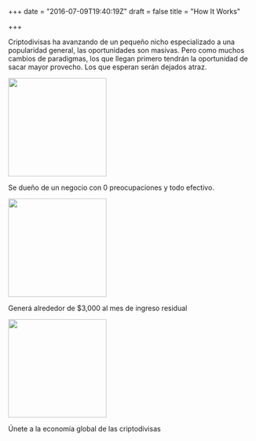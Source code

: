 +++
date = "2016-07-09T19:40:19Z"
draft = false
title = "How It Works"

+++

Criptodivisas ha avanzando de un pequeño nicho especializado a una popularidad general, las oportunidades son masivas. Pero como muchos cambios de paradigmas, los que llegan primero tendrán la oportunidad de sacar mayor provecho. Los que esperan serán dejados atraz. 

<div class="HowItWorks">
  <div class="HowItWorks-info">
    <div class="u-row">
      <div class="u-column u-column--lg4 u-column--md12">
        <div class="HowItWorksInfo-item">
          <div class="HowItWorksInfo-image"><img src="/img/howitworks-1.png" height="200" width="auto"></div>
          <div class="HowItWorksInfo-title">
            <p>Se dueño de un negocio con 0 preocupaciones y todo efectivo.</p>
          </div>
        </div>
      </div>
      <div class="u-column u-column--lg4 u-column--md12">
        <div class="HowItWorksInfo-item">
          <div class="HowItWorksInfo-image"><img src="/img/howitworks-2.png" height="200" width="auto"></div>
          <div class="HowItWorksInfo-title">
            <p>Generá alrededor de $3,000 al mes de ingreso residual</p>
          </div>
        </div>
      </div>
      <div class="u-column u-column--lg4 u-column--md12">
        <div class="HowItWorksInfo-item">
          <div class="HowItWorksInfo-image"><img src="/img/howitworks-3.png" height="200" width="auto"></div>
          <div class="HowItWorksInfo-title">
            <p>Únete a la economía global de las criptodivisas</p>
          </div>
        </div>
      </div>
    </div>
  </div>
</div>
